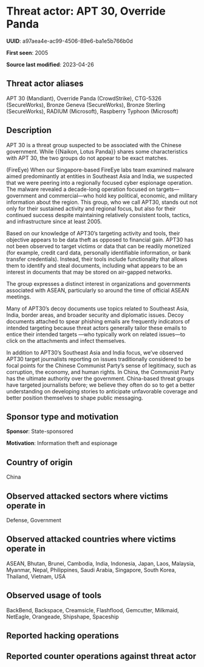 # Threat actor: APT 30, Override Panda

**UUID**: a97aea4e-ac99-4506-89e6-ba1e5b766b0d

**First seen**: 2005

**Source last modified**: 2023-04-26

## Threat actor aliases

APT 30 (Mandiant), Override Panda (CrowdStrike), CTG-5326 (SecureWorks), Bronze Geneva (SecureWorks), Bronze Sterling (SecureWorks), RADIUM (Microsoft), Raspberry Typhoon (Microsoft)

## Description

APT 30 is a threat group suspected to be associated with the Chinese government. While {{Naikon, Lotus Panda}} shares some characteristics with APT 30, the two groups do not appear to be exact matches.

(FireEye) When our Singapore-based FireEye labs team examined malware aimed predominantly at entities in Southeast Asia and India, we suspected that we were peering into a regionally focused cyber espionage operation. The malware revealed a decade-long operation focused on targets—government and commercial—who hold key political, economic, and military information about the region. This group, who we call APT30, stands out not only for their sustained activity and regional focus, but also for their continued success despite maintaining relatively consistent tools, tactics, and infrastructure since at least 2005.

Based on our knowledge of APT30’s targeting activity and tools, their objective appears to be data theft as opposed to financial gain. APT30 has not been observed to target victims or data that can be readily monetized (for example, credit card data, personally identifiable information, or bank transfer credentials). Instead, their tools include functionality that allows them to identify and steal documents, including what appears to be an interest in documents that may be stored on air-gapped networks.

The group expresses a distinct interest in organizations and governments associated with ASEAN, particularly so around the time of official ASEAN meetings.

Many of APT30’s decoy documents use topics related to Southeast Asia, India, border areas, and broader security and diplomatic issues. Decoy documents attached to spear phishing emails are frequently indicators of intended targeting because threat actors generally tailor these emails to entice their intended targets —who typically work on related issues—to click on the attachments and infect themselves.

In addition to APT30’s Southeast Asia and India focus, we’ve observed APT30 target journalists reporting on issues traditionally considered to be focal points for the Chinese Communist Party’s sense of legitimacy, such as corruption, the economy, and human rights. In China, the Communist Party has the ultimate authority over the government. China-based threat groups have targeted journalists before; we believe they often do so to get a better understanding on developing stories to anticipate unfavorable coverage and better position themselves to shape public messaging.

## Sponsor type and motivation

**Sponsor**: State-sponsored

**Motivation**: Information theft and espionage


## Country of origin

China

## Observed attacked sectors where victims operate in

Defense, Government

## Observed attacked countries where victims operate in

ASEAN, Bhutan, Brunei, Cambodia, India, Indonesia, Japan, Laos, Malaysia, Myanmar, Nepal, Philippines, Saudi Arabia, Singapore, South Korea, Thailand, Vietnam, USA

## Observed usage of tools

BackBend, Backspace, Creamsicle, Flashflood, Gemcutter, Milkmaid, NetEagle, Orangeade, Shipshape, Spaceship

## Reported hacking operations



## Reported counter operations against threat actor





